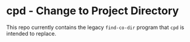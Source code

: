 cpd - Change to Project Directory
=================================

This repo currently contains the legacy `find-co-dir` program that
`cpd` is intended to replace.
